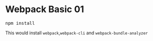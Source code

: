 # Webpack Basic 01

<pre>
npm install
</pre>

This would install `webpack`,`webpack-cli` and `webpack-bundle-analyzer`


